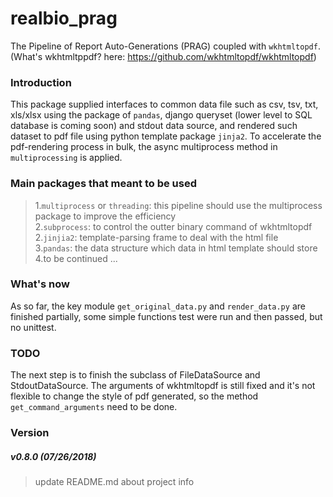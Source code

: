 # realbio_prag
The Pipeline of Report Auto-Generations (PRAG) coupled with `wkhtmltopdf`.      
(What's wkhtmltppdf? here: https://github.com/wkhtmltopdf/wkhtmltopdf)      
        
### Introduction
This package supplied interfaces to common data file such as csv, tsv, txt, xls/xlsx using the package of `pandas`, django queryset (lower level to SQL database is coming soon) and stdout data source, and rendered such dataset to pdf file using python template package `jinja2`. To accelerate the pdf-rendering process in bulk, the async multiprocess method in `multiprocessing` is applied.

### Main packages that meant to be used
>1.`multiprocess` or `threading`: this pipeline should use the multiprocess package to improve the efficiency         
>2.`subprocess`: to control the outter binary command of wkhtmltopdf
>2.`jinjia2`: template-parsing frame to deal with the html file    
>3.`pandas`: the data structure which data in html template should store   
>4.to be continued ...      

### What's now
As so far, the key module `get_original_data.py` and `render_data.py` are finished partially, some simple functions test were run and then passed, but no unittest.

### TODO
The next step is to finish the subclass of FileDataSource and StdoutDataSource. 
The arguments of wkhtmltopdf is still fixed and it's not flexible to change the style of pdf generated, so the method `get_command_arguments` need to be done.
### Version
##### v0.8.0 (07/26/2018)
>update README.md about project info
